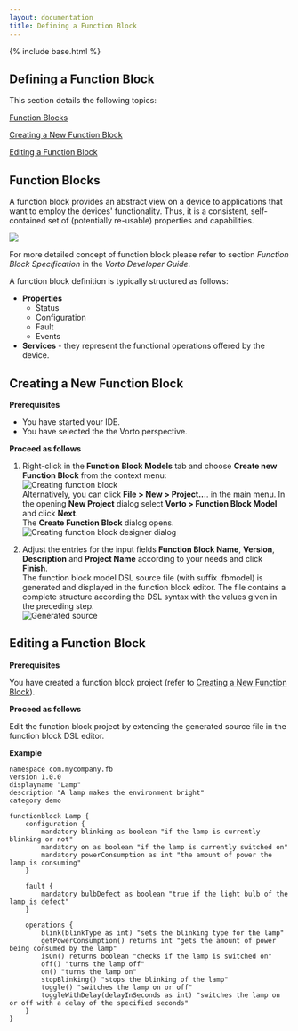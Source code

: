 ```yaml
---
layout: documentation
title: Defining a Function Block
---
```

{% include base.html %}
## Defining a Function Block

This section details the following topics:

[Function Blocks](#function-blocks)  

[Creating a New Function Block](#creating-a-new-function-block)  

[Editing a Function Block](#editing-a-function-block)

## Function Blocks

A function block provides an abstract view on a device to applications that want to employ the devices' functionality. Thus, it is a consistent, self-contained set of (potentially re-usable) properties and capabilities.

<div class="thumb1">
<a title="Defining a Function Block" data-rel="prettyPhoto" href="https://youtu.be/bcmXZN3IPmI&width=1500&height=1000" rel="prettyPhoto" >
<img src="{{ $base}}/img/documentation/definefb.jpg"  class="box-img img-responsive zoom1">
<i class="fa fa-play-circle fa-5 play-icon"></i>
</a>
</div>

For more detailed concept of function block please refer to section *Function Block Specification* in the *Vorto Developer Guide*.

A function block definition is typically structured as follows:

- **Properties**  
    - Status  
    - Configuration  
    - Fault  
    - Events  
- **Services** - they represent the functional operations offered by the device.

## Creating a New Function Block

**Prerequisites**  

- You have started your IDE.  
- You have selected the the Vorto perspective.

**Proceed as follows**

1.  Right-click in the **Function Block Models** tab and choose **Create new Function Block** from the context menu:  
  ![Creating function block]({{base}}/img/documentation/m2m_tc_create_function_block_2.png)  
   Alternatively, you can click **File > New > Project...**. in the main menu. In the opening **New Project** dialog select **Vorto > Function Block Model** and click **Next**.  
   The **Create Function Block** dialog opens.  
   ![Creating function block designer dialog]({{base}}/img/documentation/m2m_tc_create_function_block_designer_dialog_2.png)

2. Adjust the entries for the input fields **Function Block Name**, **Version**, **Description** and **Project Name** according to your needs and click **Finish**.  
   The function block model DSL source file (with suffix .fbmodel) is generated and displayed in the function block editor. The file contains a complete structure according the DSL syntax with the values given in the preceding step.  
   ![Generated source]({{base}}/img/documentation/m2m_tc_create_function_block_generated_source_1.png)

## Editing a Function Block

**Prerequisites**

You have created a function block project (refer to [Creating a New Function Block](#creating-a-new-function-block)).

**Proceed as follows**

Edit the function block project by extending the generated source file in the function block DSL editor.

**Example**
	
	namespace com.mycompany.fb
	version 1.0.0
	displayname "Lamp"
	description "A lamp makes the environment bright"
	category demo
	
	functionblock Lamp {
		configuration {
			mandatory blinking as boolean "if the lamp is currently blinking or not"
			mandatory on as boolean "if the lamp is currently switched on"
			mandatory powerConsumption as int "the amount of power the lamp is consuming"
		}
	
		fault {
			mandatory bulbDefect as boolean "true if the light bulb of the lamp is defect"
		}
	
		operations {
			blink(blinkType as int) "sets the blinking type for the lamp"
			getPowerConsumption() returns int "gets the amount of power being consumed by the lamp"
			isOn() returns boolean "checks if the lamp is switched on"
			off() "turns the lamp off"
			on() "turns the lamp on"
			stopBlinking() "stops the blinking of the lamp"
			toggle() "switches the lamp on or off"
			toggleWithDelay(delayInSeconds as int) "switches the lamp on or off with a delay of the specified seconds"
		}	
	}